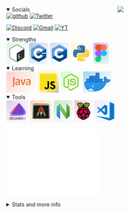 <img align="right" src="https://user-images.githubusercontent.com/67634565/125792404-8feb3087-2884-42c8-9432-024879a9b3fc.gif" width='210' >
<!-- <p align="center"><img src="https://user-images.githubusercontent.com/67634565/123535664-dcf83700-d742-11eb-84ee-e0663dd167b5.png" width='500'></p> -->
<details open>
   <summary>Socials</summary>  
<a href="https://github.com/login?return_to=https%3A%2F%2Fgithub.com%2Fumgbhalla%2F"><img alt="github" src="https://img.shields.io/github/followers/umgbhalla?label=umgbhalla&style=social"/></a>
<a href="https://twitter.com/intent/follow?&screen_name=umgbhalla"><img alt="Twitter" src="https://img.shields.io/twitter/follow/umgbhalla?&logo=twitter" /></a>
   
<a href="https://discord.gg/Gjer4f38dD"><img alt="Discord" src="https://img.shields.io/discord/801057122115911710?color=indigo&logo=Discord&logoColor=blue"/></a>
<a href="mailto:umg.bhalla88@gmail.com"><img alt="Gmail" src="https://img.shields.io/badge/Email-Contact-indigo?logo=gmail" /></a>
<a href="https://www.youtube.com/channel/UClhiSfULj1FgkKS8FLEy3Jw"><img alt="YT" src="https://img.shields.io/badge/Youtube-umangbhalla-indigo?logo=youtube&logoColor=red" /></a>
<!-- <a href="#"><img alt="Counter" src="https://visitor-badge.glitch.me/badge?page_id=umgbhalla.visitor-badge"/></a> -->
<!-- <a href="https://github.com/umgbhalla"><img alt="GHstars" src="https://img.shields.io/github/stars/umgbhalla?affiliations=OWNER%2CCOLLABORATOR&label=GH%20stars" /></a> -->
<!-- <a href="https://dev.to/umgbhalla"><img alt="dev.to" src="https://img.shields.io/badge/DEV.TO-umgbhalla-black?logoColor=fbf1c7&color=fbf1c7&logo=dev.to&" /></a> -->
</details>
<details open>
   <summary>Strengths</summary>  
<img  alt="Shell" height="56px" src="./media/shell.png"/>
<img  alt="C++" height="56px" src="./media/cpp.png"/>
<img  alt="C" height="56px" src="./media/c.png"/>
<img  alt="Python" height="56px" src="./media/python.png"/>
<img  alt="Figma" height="56px" src="./media/figma.png"/>
</details>
<details open>
   <summary>Learning</summary>  
<img  alt="Java" height="56px" src="./media/java.png"/>
<img  alt="JS" height="56px" src="./media/js.png"/>
<img  alt="Node js" height="56px" src="./media/node.png"/>
<!-- <img  alt="Flutter" height="56px" src="./media/flutter.png"/> -->
<img  alt="Docker" height="56px" src="./media/docker.png"/>
</details>
<details open>
  <summary>Tools</summary>
<img  alt="Endeavour OS" height="58px" src="./media/endevour.png"/>
<img  alt="Alacritty" height="58px" src="./media/alacritty.png"/>
<img  alt="Nvim" height="58px" src="./media/nvim.png"/>
<img  alt="Raspberry pi" height="58px" src="./media/rbpi.png"/>
<img  alt="Vscode" height="58px" src="./media/vscode.png"/>
</details>
<p align="left"><img src="https://github.com/umgbhalla/umgbhalla/blob/main/isocalendar.svg" alt="isocalendar" width="50%"></p>
<details>
  <summary>Stats and more info</summary>
<img  src="https://activity-graph.herokuapp.com/graph?username=umgbhalla&bg_color=0D1117&color=e4e2e2&line=fafafa&point=f4f2f2&area=true&hide_border=true" width='100%' />
<!-- <a href="https://github.com/anuraghazra/github-readme-stats">
<img src="https://github-readme-stats.vercel.app/api?username=umgbhalla&count_private=true&show_icons=true&theme=nightowl&hide_border=true"  height='200px'/>
</a> -->

<!-- <a href="https://github.com/anuraghazra/github-readme-stats">
<img src="https://github-readme-stats.vercel.app/api/top-langs/?username=umgbhalla&theme=nightowl&hide_border=true" height='100' />
</a> -->
   

<!-- 
![Metrics](https://metrics.lecoq.io/umgbhalla?template=classic&isocalendar=1&introduction=1&languages=1&habits=1&activity=1&projects=1&isocalendar.duration=full-year&languages.limit=8&languages.sections=most-used&languages.colors=github&languages.threshold=0%25&languages.indepth=false&languages.recent.load=300&languages.recent.days=14&introduction.title=true&habits.from=200&habits.days=14&habits.facts=true&habits.charts=false&projects.limit=4&projects.descriptions=false&activity.limit=5&activity.load=300&activity.days=14&activity.filter=all&activity.visibility=all&activity.timestamps=false&config.timezone=Asia%2FKolkata)
 -->
   <a href="https://github.com/umgbhalla/dotstow">
<p align="left"><img src="https://user-images.githubusercontent.com/67634565/131245686-7cdb2433-72c9-4ed9-a0aa-8da7e41100b3.png" width='100%'/></p></a>
<p align="leftr"><img src="https://github.com/umgbhalla/umgbhalla/blob/main/github-metrics.svg" alt="Metrics" width="100%">
  </p> 
 </details>
